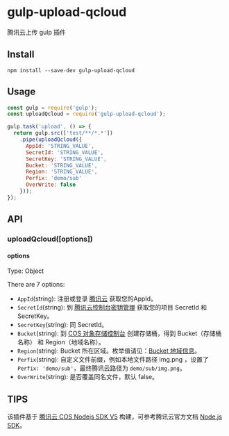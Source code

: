 # gulp-upload-qcloud

腾讯云上传 gulp 插件

## Install

```
npm install --save-dev gulp-upload-qcloud
```

## Usage

```js
const gulp = require('gulp');
const uploadQcloud = require('gulp-upload-qcloud');

gulp.task('upload', () => {
  return gulp.src(['test/**/*.*'])
    .pipe(uploadQcloud({
      AppId: 'STRING_VALUE',
      SecretId: 'STRING_VALUE',
      SecretKey: 'STRING_VALUE',
      Bucket: 'STRING_VALUE',
      Region: 'STRING_VALUE',
      Perfix: 'demo/sub'
      OverWrite: false
    }));
});
```

## API

### uploadQcloud([options])

#### options

Type: Object

There are 7 options:

* `AppId`(string): 注册或登录 [腾讯云](https://cloud.tencent.com/login) 获取您的AppId。
* `SecretId`(string): 到 [腾讯云控制台密钥管理](https://console.cloud.tencent.com/capi) 获取您的项目 SecretId 和 SecretKey。
* `SecretKey`(string): 同 SecretId。
* `Bucket`(string): 到 [COS 对象存储控制台](https://console.cloud.tencent.com/cos4) 创建存储桶，得到 Bucket（存储桶名称） 和 Region（地域名称）。
* `Region`(string): Bucket 所在区域。枚举值请见：[Bucket 地域信息](https://cloud.tencent.com/document/product/436/6224)。
* `Perfix`(string): 自定义文件前缀，例如本地文件路径 img.png ，设置了 `Perfix: 'demo/sub'`，最终腾讯云路径为 `demo/sub/img.png`。
* `OverWrite`(string): 是否覆盖同名文件，默认 false。

## TIPS

该插件基于 [腾讯云 COS Nodejs SDK V5](https://github.com/tencentyun/cos-nodejs-sdk-v5) 构建，可参考腾讯云官方文档 [Node.js SDK](https://cloud.tencent.com/document/product/436/8629)。
